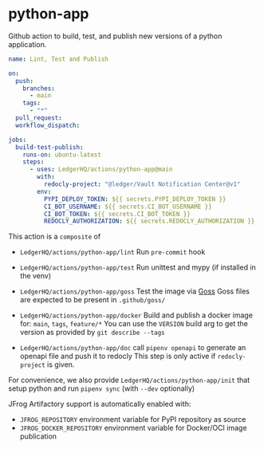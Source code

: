 # python-app

Github action to build, test, and publish new versions of a python application.

```yaml
name: Lint, Test and Publish

on:
  push:
    branches:
      - main
    tags:
      - "*"
  pull_request:
  workflow_dispatch:

jobs:
  build-test-publish:
    runs-on: ubuntu-latest
    steps:
      - uses: LedgerHQ/actions/python-app@main
        with:
          redocly-project: "@ledger/Vault Notification Center@v1"
        env:
          PYPI_DEPLOY_TOKEN: ${{ secrets.PYPI_DEPLOY_TOKEN }}
          CI_BOT_USERNAME: ${{ secrets.CI_BOT_USERNAME }}
          CI_BOT_TOKEN: ${{ secrets.CI_BOT_TOKEN }}
          REDOCLY_AUTHORIZATION: ${{ secrets.REDOCLY_AUTHORIZATION }}
```

This action is a `composite` of

- `LedgerHQ/actions/python-app/lint`
Run `pre-commit` hook

- `LedgerHQ/actions/python-app/test`
Run unittest and mypy (if installed in the venv)

- `LedgerHQ/actions/python-app/goss`
Test the image via [Goss](https://goss.rocks/)
Goss files are expected to be present in `.github/goss/`

- `LedgerHQ/actions/python-app/docker`
Build and publish a docker image for: `main`, `tags`, `feature/*`
You can use the `VERSION` build arg to get the version as provided by `git
describe --tags`

- `LedgerHQ/actions/python-app/doc`
call `pipenv openapi` to generate an openapi file and push it to redocly
This step is only active if `redocly-project` is given.

For convenience, we also provide `LedgerHQ/actions/python-app/init` that setup
python and run `pipenv sync` (with `--dev` optionally)

JFrog Artifactory support is automatically enabled with:
- `JFROG_REPOSITORY` environment variable for PyPI repository as source
- `JFROG_DOCKER_REPOSITORY` environment variable for Docker/OCI image publication
